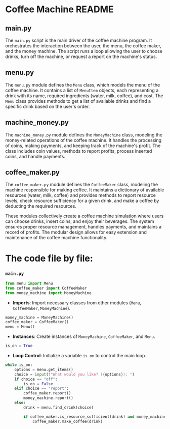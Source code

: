 # Coffee Machine README

## main.py

The `main.py` script is the main driver of the coffee machine program. It orchestrates the interaction between the user, the menu, the coffee maker, and the money machine. The script runs a loop allowing the user to choose drinks, turn off the machine, or request a report on the machine's status.

## menu.py

The `menu.py` module defines the `Menu` class, which models the menu of the coffee machine. It contains a list of `MenuItem` objects, each representing a drink with its name, required ingredients (water, milk, coffee), and cost. The `Menu` class provides methods to get a list of available drinks and find a specific drink based on the user's order.

## machine_money.py

The `machine_money.py` module defines the `MoneyMachine` class, modeling the money-related operations of the coffee machine. It handles the processing of coins, making payments, and keeping track of the machine's profit. The class includes coin values, methods to report profits, process inserted coins, and handle payments.

## coffee_maker.py

The `coffee_maker.py` module defines the `CoffeeMaker` class, modeling the machine responsible for making coffee. It maintains a dictionary of available resources (water, milk, coffee) and provides methods to report resource levels, check resource sufficiency for a given drink, and make a coffee by deducting the required resources.

These modules collectively create a coffee machine simulation where users can choose drinks, insert coins, and enjoy their beverages. The system ensures proper resource management, handles payments, and maintains a record of profits. The modular design allows for easy extension and maintenance of the coffee machine functionality.

# The code file by file:

### `main.py`

```python
from menu import Menu
from coffee_maker import CoffeeMaker
from money_machine import MoneyMachine
```

- **Imports**: Import necessary classes from other modules (`Menu`, `CoffeeMaker`, `MoneyMachine`).

```python
money_machine = MoneyMachine()
coffee_maker = CoffeeMaker()
menu = Menu()
```

- **Instances**: Create instances of `MoneyMachine`, `CoffeeMaker`, and `Menu`.

```python
is_on = True
```

- **Loop Control**: Initialize a variable `is_on` to control the main loop.

```python
while is_on:
    options = menu.get_items()
    choice = input(f"What would you like? ({options}): ")
    if choice == "off":
        is_on = False
    elif choice == "report":
        coffee_maker.report()
        money_machine.report()
    else:
        drink = menu.find_drink(choice)

        if coffee_maker.is_resource_sufficient(drink) and money_machine.make_payment(drink.cost):
            coffee_maker.make_coffee(drink)
```

